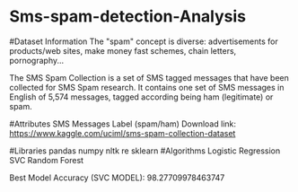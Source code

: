# Sms-spam-detection-Analysis


#Dataset Information
The "spam" concept is diverse: advertisements for products/web sites, make money fast schemes, chain letters, pornography...

The SMS Spam Collection is a set of SMS tagged messages that have been collected for SMS Spam research. It contains one set of SMS messages in English of 5,574 messages, tagged according being ham (legitimate) or spam.

#Attributes
SMS Messages
Label (spam/ham)
Download link: https://www.kaggle.com/uciml/sms-spam-collection-dataset

#Libraries
pandas
numpy
nltk
re
sklearn
#Algorithms
Logistic Regression
 SVC
Random Forest

Best Model Accuracy (SVC MODEL):  98.27709978463747

